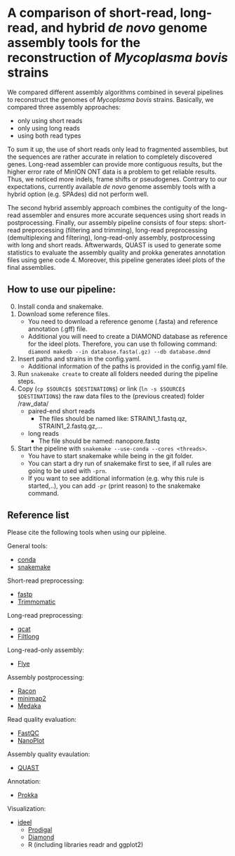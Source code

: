 # A comparison of short-read, long-read, and hybrid *de novo* genome assembly tools for the reconstruction of *Mycoplasma bovis* strains

We compared different assembly algorithms combined in several pipelines to reconstruct the genomes of *Mycoplasma bovis* strains.
Basically, we compared three assembly approaches: 
* only using short reads
* only using long reads
* using both read types

To sum it up, the use of short reads only lead to fragmented assemblies, but the sequences are rather accurate in relation to completely discovered genes.
Long-read assembler can provide more contiguous results, but the higher error rate of MinION ONT data is a problem to get reliable results.
Thus, we noticed more indels, frame shifts or pseudogenes.
Contrary to our expectations, currently available *de novo* genome assembly tools with a hybrid option (e.g. SPAdes) did not perform well.
<!--The fundamental principle of these tools, by building the assembly graph with short reads and improving it with long reads, cannot solve large repetitive regions.
While combining several methods with a focus on hybrid assembly (Unicycler) can improve the contiguity of assemblies, but long-read-only approaches are still performing better than short-read and hybrid approaches regarding this metric.-->
The second hybrid assembly approach combines the contiguity of the long-read assembler and ensures more accurate sequences using short reads in postprocessing.
Finally, our assembly pipeline consists of four steps: short-read preprocessing (filtering and trimming), long-read preprocessing (demultiplexing and filtering), long-read-only assembly, postprocessing with long and short reads.
Aftwerwards, QUAST is used to generate some statistics to evaluate the assembly quality and prokka generates annotation files using gene code 4.
Moreover, this pipeline generates ideel plots of the final assemblies.


## How to use our pipeline:

0. Install conda and snakemake.
1. Download some reference files.
    * You need to download a reference genome (.fasta) and reference annotation (.gff) file.
    * Additional you will need to create a DIAMOND database as reference for the ideel plots. Therefore, you can use th following command: `diamond makedb --in database.fasta(.gz) --db database.dmnd`
2. Insert paths and strains in the config.yaml.
    * Additional information of the paths is provided in the config.yaml file.
3. Run `snakemake create` to create all folders needed during the pipeline steps.
4. Copy (`cp $SOURCE$ $DESTINATION$`) or link (`ln -s $SOURCE$ $DESTINATION$`) the raw data files to the (previous created) folder /raw_data/
    * paired-end short reads
      * The files should be named like: STRAIN1_1.fastq.qz, STRAIN1_2.fastq.gz,...
    * long reads
      * The file should be named: nanopore.fastq
5. Start the pipeline with `snakemake --use-conda --cores <threads>`.
    * You have to start snakemake while being in the git folder.
    * You can start a dry run of snakemake first to see, if all rules are going to be used with `-prn`.
    * If you want to see additional information (e.g. why this rule is started,..), you can add `-pr` (print reason) to the snakemake command.


## Reference list
Please cite the following tools when using our pipleine.

General tools:
* [conda](https://anaconda.org/)
* [snakemake](https://snakemake.readthedocs.io/en/stable/)

Short-read preprocessing:
* [fastp](https://github.com/OpenGene/fastp)
* [Trimmomatic](http://www.usadellab.org/cms/index.php?page=trimmomatic)

Long-read preprocessing:
* [qcat](https://github.com/nanoporetech/qcat)
* [Filtlong](https://github.com/rrwick/Filtlong)

Long-read-only assembly:
* [Flye](https://github.com/fenderglass/Flye)

Assembly postprocessing:
* [Racon](https://github.com/isovic/racon)
* [minimap2](https://github.com/lh3/minimap2)
* [Medaka](https://github.com/nanoporetech/medaka)

Read quality evaluation:
* [FastQC](http://www.bioinformatics.babraham.ac.uk/projects/fastqc/)
* [NanoPlot](https://github.com/wdecoster/NanoPlot)

Assembly quality evaulation:
* [QUAST](https://github.com/ablab/quast)

Annotation:
* [Prokka](https://github.com/tseemann/prokka)

Visualization:
* [ideel](https://github.com/phiweger/ideel)
  * [Prodigal](https://github.com/hyattpd/Prodigal)
  * [Diamond](https://github.com/bbuchfink/diamond)
  * R (including libraries readr and ggplot2)
